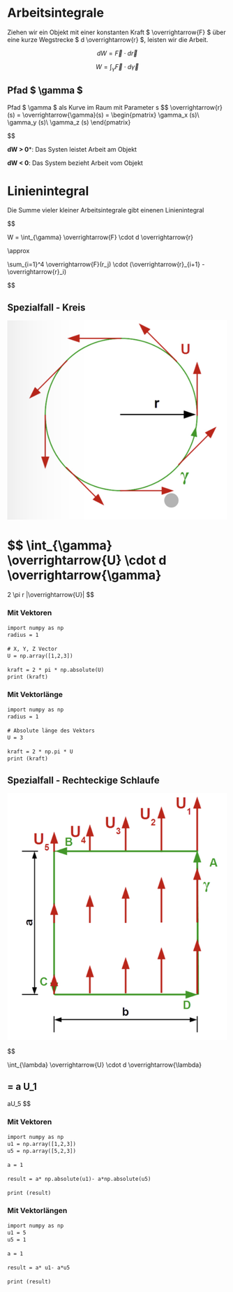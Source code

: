 
# Arbeitsintegrale

Ziehen wir ein Objekt mit einer konstanten Kraft $ \overrightarrow{F} $ über eine kurze Wegstrecke $ d \overrightarrow{r} $, leisten wir die Arbeit.

$$
dW = \overrightarrow{F}
\cdot
d \overrightarrow{r}
$$


$$
W = \int_{\gamma} \overrightarrow{F} \cdot d \overrightarrow{\gamma}
$$

## Pfad $ \gamma $
Pfad $ \gamma $ als Kurve im Raum mit Parameter s
$$
\overrightarrow{r}(s) = \overrightarrow{\gamma}(s) = 
\begin{pmatrix}
\gamma_x (s)\\
\gamma_y (s)\\
\gamma_z (s)
\end{pmatrix}



$$



**dW > 0***: Das Systen leistet Arbeit am Objekt

**dW < 0**: Das System bezieht Arbeit vom Objekt

# Linienintegral

Die Summe vieler kleiner Arbeitsintegrale gibt einenen Linienintegral

$$

W =
\int_{\gamma} \overrightarrow{F} \cdot d \overrightarrow{r}

\approx

\sum_{i=1}^4 \overrightarrow{F}(r_j) \cdot (\overrightarrow{r}_{i+1} - \overrightarrow{r}_i)

$$

## Spezialfall - Kreis

![Kreis](2F62570C-6FD0-4D56-99E3-C455A1AF3B19.jpeg)

$$
\int_{\gamma} \overrightarrow{U} \cdot d \overrightarrow{\gamma}
=
2 \pi r |\overrightarrow{U}|
$$


### Mit Vektoren
```python,editable
import numpy as np
radius = 1

# X, Y, Z Vector
U = np.array([1,2,3])

kraft = 2 * pi * np.absolute(U) 
print (kraft)

```

### Mit Vektorlänge
```python,editable
import numpy as np
radius = 1

# Absolute länge des Vektors
U = 3

kraft = 2 * np.pi * U
print (kraft)

```

## Spezialfall - Rechteckige Schlaufe

![Rechteckige Schleife](20EC7134-D1A8-425F-8AFF-0C68CB43F9A3.jpeg)

$$

\int_{\lambda} 
\overrightarrow{U}
\cdot
d
\overrightarrow{\lambda}

=
a
U_1
-
aU_5
$$

### Mit Vektoren
```python,editable
import numpy as np
u1 = np.array([1,2,3])
u5 = np.array([5,2,3])

a = 1

result = a* np.absolute(u1)- a*np.absolute(u5)

print (result)
```


### Mit Vektorlängen
```python,editable
import numpy as np
u1 = 5
u5 = 1

a = 1

result = a* u1- a*u5

print (result)
```